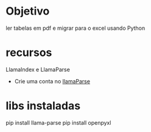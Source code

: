 # Objetivo
ler tabelas em pdf e migrar para o excel usando Python

# recursos
LlamaIndex e LlamaParse
- Crie uma conta no [llamaParse](https://cloud.llamaindex.ai/)

# libs instaladas
pip install llama-parse
pip install openpyxl